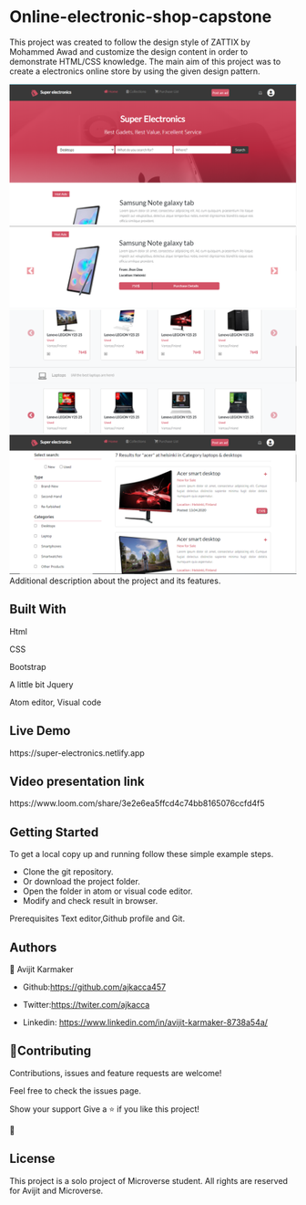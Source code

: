 # Online-electronic-shop-capstone

This project was created to follow the design style of ZATTIX by Mohammed Awad and customize the design content in order to demonstrate HTML/CSS knowledge. The main aim of this project was to create a electronics online store by using the given design pattern.

<img src="images/product-1.PNG" alt="projectimg">
<img src="images/product-2.PNG" alt="projectimg">
<img src="images/product-3.PNG" alt="projectimg">
<img src="images/product-4.PNG" alt="projectimg">

</h1>Additional description about the project and its features.</h1>

<h2>Built With</h2>

Html

CSS

Bootstrap

A little bit Jquery

Atom editor, Visual code

<h2>Live Demo</h2>
https://super-electronics.netlify.app

<h2>Video presentation link</h2>
https://www.loom.com/share/3e2e6ea5ffcd4c74bb8165076ccfd4f5

<h2>Getting Started</h2>
To get a local copy up and running follow these simple example steps.

- Clone the  git repository.
- Or download the project folder.
- Open the folder in atom or visual code editor.
- Modify and check result in browser.

Prerequisites
Text editor,Github profile and Git.

<h2>Authors</h2>

👤 Avijit Karmaker

- Github:https://github.com/ajkacca457

- Twitter:https://twiter.com/ajkacca

- Linkedin: https://www.linkedin.com/in/avijit-karmaker-8738a54a/


<h2>🤝Contributing</h2>

Contributions, issues and feature requests are welcome!

Feel free to check the issues page.

Show your support
Give a ⭐️ if you like this project!

📝 <h2>License</h2>
This project is a solo project of Microverse student. All rights are reserved for Avijit and Microverse.

